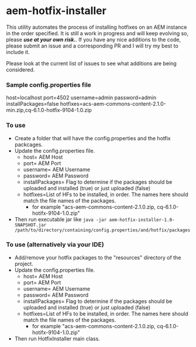 # aem-hotfix-installer
This utility automates the process of installing hotfixes on an AEM instance in the order specified.
It is still a work in progress and will keep evolving so, please **_use at your own risk._**.
If you have any nice additions to the code, please submit an issue and a corresponding PR and I will try my best to include it.

Please look at the current list of issues to see what additions are being considered.

### Sample config.properties file
host=localhost
port=4502
username=admin
password=admin
installPackages=false
hotfixes=acs-aem-commons-content-2.1.0-min.zip,cq-6.1.0-hotfix-9104-1.0.zip

### To use
* Create a folder that will have the config.properties and the hotfix packcages.
* Update the config.properties file.
    * host= AEM Host
    * port= AEM Port
    * username= AEM Username
    * password= AEM Password
    * installPackages= Flag to determine if the packages should be uploaded and installed (true) or just uploaded (false)
    * hotfixes=List of HFs to be installed, in order. The names here should match the file names of the packages.
        * for example "acs-aem-commons-content-2.1.0.zip, cq-6.1.0-hotifx-9104-1.0.zip"
* Then run executable jar like `java -jar aem-hotfix-installer-1.0-SNAPSHOT.jar /path/to/directory/containing/config.properties/and/hotfix/packages`

### To use (alternatively via your IDE)
* Add/remove your hotfix packages to the "resources" directory of the project.
* Update the config.properties file.
    * host= AEM Host
    * port= AEM Port
    * username= AEM Username
    * password= AEM Password
    * installPackages= Flag to determine if the packages should be uploaded and installed (true) or just uploaded (false)
    * hotfixes=List of HFs to be installed, in order. The names here should match the file names of the packages.
        * for example "acs-aem-commons-content-2.1.0.zip, cq-6.1.0-hotifx-9104-1.0.zip"
* Then run HotfixInstaller main class.

